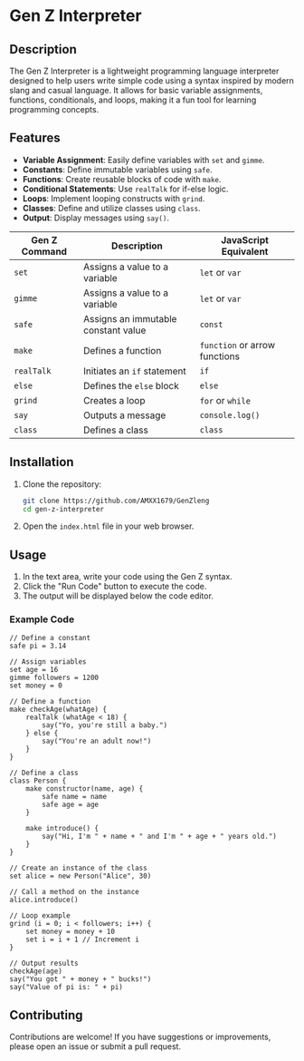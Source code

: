 
# Gen Z Interpreter

## Description

The Gen Z Interpreter is a lightweight programming language interpreter designed to help users write simple code using a syntax inspired by modern slang and casual language. It allows for basic variable assignments, functions, conditionals, and loops, making it a fun tool for learning programming concepts.

## Features

- **Variable Assignment**: Easily define variables with `set` and `gimme`.
- **Constants**: Define immutable variables using `safe`.
- **Functions**: Create reusable blocks of code with `make`.
- **Conditional Statements**: Use `realTalk` for if-else logic.
- **Loops**: Implement looping constructs with `grind`.
- **Classes**: Define and utilize classes using `class`.
- **Output**: Display messages using `say()`.

| **Gen Z Command** | **Description**                      | **JavaScript Equivalent**      |
|-------------------|--------------------------------------|---------------------------------|
| `set`             | Assigns a value to a variable        | `let` or `var`                  |
| `gimme`           | Assigns a value to a variable        | `let` or `var`                  |
| `safe`            | Assigns an immutable constant value  | `const`                         |
| `make`            | Defines a function                    | `function` or arrow functions   |
| `realTalk`        | Initiates an `if` statement           | `if`                            |
| `else`            | Defines the `else` block              | `else`                          |
| `grind`           | Creates a loop                        | `for` or `while`                |
| `say`             | Outputs a message                     | `console.log()`                 |
| `class`           | Defines a class                        | `class`                         |


## Installation

1. Clone the repository:
   ```bash
   git clone https://github.com/AMXX1679/GenZleng
   cd gen-z-interpreter
   ```

2. Open the `index.html` file in your web browser.

## Usage

1. In the text area, write your code using the Gen Z syntax.
2. Click the "Run Code" button to execute the code.
3. The output will be displayed below the code editor.

### Example Code

```plaintext
// Define a constant
safe pi = 3.14

// Assign variables
set age = 16
gimme followers = 1200
set money = 0

// Define a function
make checkAge(whatAge) {
    realTalk (whatAge < 18) {
        say("Yo, you're still a baby.")
    } else {
        say("You're an adult now!")
    }
}

// Define a class
class Person {
    make constructor(name, age) {
        safe name = name
        safe age = age
    }

    make introduce() {
        say("Hi, I'm " + name + " and I'm " + age + " years old.")
    }
}

// Create an instance of the class
set alice = new Person("Alice", 30)

// Call a method on the instance
alice.introduce()

// Loop example
grind (i = 0; i < followers; i++) {
    set money = money + 10
    set i = i + 1 // Increment i
}

// Output results
checkAge(age)
say("You got " + money + " bucks!")
say("Value of pi is: " + pi)
```

## Contributing

Contributions are welcome! If you have suggestions or improvements, please open an issue or submit a pull request.
